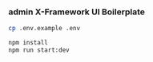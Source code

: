 ### admin X-Framework UI Boilerplate

```bash
cp .env.example .env
```

```bash
npm install
npm run start:dev
```
